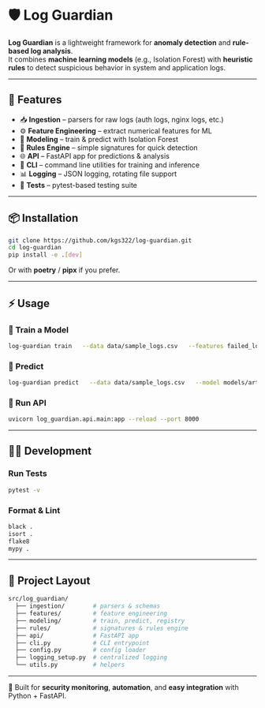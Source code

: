 # 🛡️ Log Guardian

**Log Guardian** is a lightweight framework for **anomaly detection** and **rule-based log analysis**.  
It combines **machine learning models** (e.g., Isolation Forest) with **heuristic rules** to detect suspicious behavior in system and application logs.

---

## 🚀 Features
- 📥 **Ingestion** – parsers for raw logs (auth logs, nginx logs, etc.)
- ⚙️ **Feature Engineering** – extract numerical features for ML
- 🤖 **Modeling** – train & predict with Isolation Forest
- 📝 **Rules Engine** – simple signatures for quick detection
- 🌐 **API** – FastAPI app for predictions & analysis
- 🔧 **CLI** – command line utilities for training and inference
- 📊 **Logging** – JSON logging, rotating file support
- 🧪 **Tests** – pytest-based testing suite

---

## 📦 Installation

```bash
git clone https://github.com/kgs322/log-guardian.git
cd log-guardian
pip install -e .[dev]
```

Or with **poetry** / **pipx** if you prefer.

---

## ⚡ Usage

### 🔹 Train a Model
```bash
log-guardian train   --data data/sample_logs.csv   --features failed_login_rate unique_ports reqs_per_min status_4xx_5xx_ratio
```

### 🔹 Predict
```bash
log-guardian predict   --data data/sample_logs.csv   --model models/artifacts/isolation_forest_v0.1.0.pkl
```

### 🔹 Run API
```bash
uvicorn log_guardian.api.main:app --reload --port 8000
```

---

## 🧑‍💻 Development

### Run Tests
```bash
pytest -v
```

### Format & Lint
```bash
black .
isort .
flake8
mypy .
```

---

## 📂 Project Layout
```bash
src/log_guardian/
  ├── ingestion/        # parsers & schemas
  ├── features/         # feature engineering
  ├── modeling/         # train, predict, registry
  ├── rules/            # signatures & rules engine
  ├── api/              # FastAPI app
  ├── cli.py            # CLI entrypoint
  ├── config.py         # config loader
  ├── logging_setup.py  # centralized logging
  └── utils.py          # helpers
```

---

🚨 Built for **security monitoring**, **automation**, and **easy integration** with Python + FastAPI.

